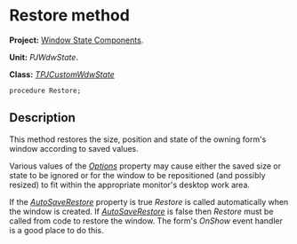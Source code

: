 <a href='Hidden comment: 
$Rev$
$Date$
'></a>

# Restore method #

**Project:** [Window State Components](WindowStateComponents.md).

**Unit:** _PJWdwState_.

**Class:** _[TPJCustomWdwState](TPJCustomWdwState.md)_

```
procedure Restore;
```

## Description ##

This method restores the size, position and state of the owning form's window according to saved values.

Various values of the _[Options](TPJCustomWdwStateOptions.md)_ property may cause either the saved size or state to be ignored or for the window to be repositioned (and possibly resized) to fit within the appropriate monitor's desktop work area.

If the _[AutoSaveRestore](TPJCustomWdwStateAutoSaveRestore.md)_ property is true _Restore_ is called automatically when the window is created. If _[AutoSaveRestore](TPJCustomWdwStateAutoSaveRestore.md)_ is false then _Restore_ must be called from code to restore the window. The form's _OnShow_ event handler is a good place to do this.